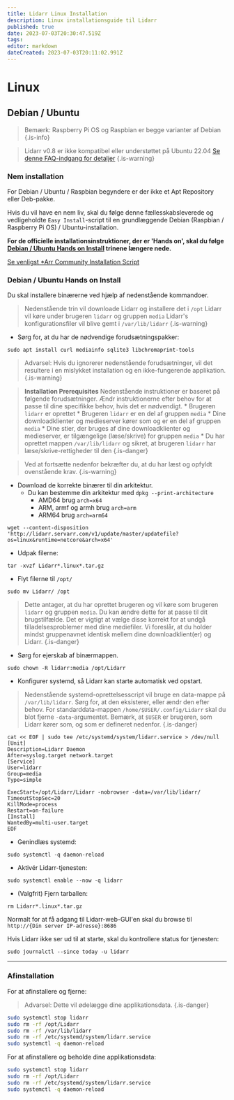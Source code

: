 ```yaml
---
title: Lidarr Linux Installation
description: Linux installationsguide til Lidarr
published: true
date: 2023-07-03T20:30:47.519Z
tags: 
editor: markdown
dateCreated: 2023-07-03T20:11:02.991Z
---
```


# Linux

## Debian / Ubuntu

> Bemærk: Raspberry Pi OS og Raspbian er begge varianter af Debian {.is-info}

> Lidarr v0.8 er ikke kompatibel eller understøttet på Ubuntu 22.04 [Se denne FAQ-indgang for detaljer](/lidarr/faq#lidarr-stopped-working-after-updating-to-ubuntu-2204)
{.is-warning}

### Nem installation

For Debian / Ubuntu / Raspbian begyndere er der ikke et Apt Repository eller Deb-pakke.

Hvis du vil have en nem liv, skal du følge denne fællesskabsleverede og vedligeholdte `Easy Install`-script til en grundlæggende Debian (Raspbian / Raspberry Pi OS) / Ubuntu-installation.

**For de officielle installationsinstruktioner, der er 'Hands on', skal du følge [Debian / Ubuntu Hands on Install](#debian-ubuntu-hands-on-install) trinene længere nede.**

[Se venligst \*Arr Community Installation Script](/install-script)

### Debian / Ubuntu Hands on Install

Du skal installere binærerne ved hjælp af nedenstående kommandoer.

> Nedenstående trin vil downloade Lidarr og installere det i `/opt`
> Lidarr vil køre under brugeren `lidarr` og gruppen `media`
> Lidarr's konfigurationsfiler vil blive gemt i `/var/lib/lidarr`
{.is-warning}

- Sørg for, at du har de nødvendige forudsætningspakker:

```shell
sudo apt install curl mediainfo sqlite3 libchromaprint-tools
```

> Advarsel: Hvis du ignorerer nedenstående forudsætninger, vil det resultere i en mislykket installation og en ikke-fungerende applikation. {.is-warning}

> **Installation Prerequisites**
> Nedenstående instruktioner er baseret på følgende forudsætninger. Ændr instruktionerne efter behov for at passe til dine specifikke behov, hvis det er nødvendigt.
> \* Brugeren `lidarr` er oprettet
> \* Brugeren `lidarr` er en del af gruppen `media`
> \* Dine downloadklienter og medieserver kører som og er en del af gruppen `media`
> \* Dine stier, der bruges af dine downloadklienter og medieserver, er tilgængelige (læse/skrive) for gruppen `media`
> \* Du har oprettet mappen `/var/lib/lidarr` og sikret, at brugeren `lidarr` har læse/skrive-rettigheder til den
{.is-danger}

> Ved at fortsætte nedenfor bekræfter du, at du har læst og opfyldt ovenstående krav. {.is-warning}

- Download de korrekte binærer til din arkitektur.
  - Du kan bestemme din arkitektur med `dpkg --print-architecture`
    - AMD64 brug `arch=x64`
    - ARM, armf og armh brug `arch=arm`
    - ARM64 brug `arch=arm64`

```shell
wget --content-disposition 'http://lidarr.servarr.com/v1/update/master/updatefile?os=linux&runtime=netcore&arch=x64'
```

- Udpak filerne:

```shell
tar -xvzf Lidarr*.linux*.tar.gz
```

- Flyt filerne til `/opt/`

```shell
sudo mv Lidarr/ /opt
```

> Dette antager, at du har oprettet brugeren og vil køre som brugeren `lidarr` og gruppen `media`. Du kan ændre dette for at passe til dit brugstilfælde. Det er vigtigt at vælge disse korrekt for at undgå tilladelsesproblemer med dine mediefiler. Vi foreslår, at du holder mindst gruppenavnet identisk mellem dine downloadklient(er) og Lidarr.
{.is-danger}

- Sørg for ejerskab af binærmappen.

```shell
sudo chown -R lidarr:media /opt/Lidarr
```

- Konfigurer systemd, så Lidarr kan starte automatisk ved opstart.

> Nedenstående systemd-oprettelsesscript vil bruge en data-mappe på `/var/lib/lidarr`. Sørg for, at den eksisterer, eller ændr den efter behov. For standarddata-mappen `/home/$USER/.config/Lidarr` skal du blot fjerne `-data`-argumentet. Bemærk, at `$USER` er brugeren, som Lidarr kører som, og som er defineret nedenfor.
{.is-danger}

```shell
cat << EOF | sudo tee /etc/systemd/system/lidarr.service > /dev/null
[Unit]
Description=Lidarr Daemon
After=syslog.target network.target
[Service]
User=lidarr
Group=media
Type=simple

ExecStart=/opt/Lidarr/Lidarr -nobrowser -data=/var/lib/lidarr/
TimeoutStopSec=20
KillMode=process
Restart=on-failure
[Install]
WantedBy=multi-user.target
EOF
```

- Genindlæs systemd:

```shell
sudo systemctl -q daemon-reload
```

- Aktivér Lidarr-tjenesten:

```shell
sudo systemctl enable --now -q lidarr
```

- (Valgfrit) Fjern tarballen:

```shell
rm Lidarr*.linux*.tar.gz
```

Normalt for at få adgang til Lidarr-web-GUI'en skal du browse til `http://{Din server IP-adresse}:8686`

Hvis Lidarr ikke ser ud til at starte, skal du kontrollere status for tjenesten:

```shell
sudo journalctl --since today -u lidarr
```

---

### Afinstallation

For at afinstallere og fjerne:

> Advarsel: Dette vil ødelægge dine applikationsdata. {.is-danger}

```bash
sudo systemctl stop lidarr
sudo rm -rf /opt/Lidarr
sudo rm -rf /var/lib/lidarr
sudo rm -rf /etc/systemd/system/lidarr.service
sudo systemctl -q daemon-reload
```

For at afinstallere og beholde dine applikationsdata:

```bash
sudo systemctl stop lidarr
sudo rm -rf /opt/Lidarr
sudo rm -rf /etc/systemd/system/lidarr.service
sudo systemctl -q daemon-reload
```